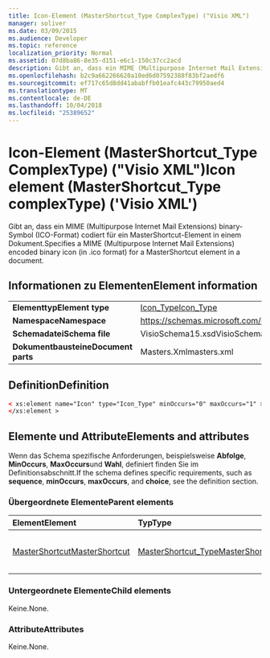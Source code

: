 ```yaml
---
title: Icon-Element (MasterShortcut_Type ComplexType) ("Visio XML")
manager: soliver
ms.date: 03/09/2015
ms.audience: Developer
ms.topic: reference
localization_priority: Normal
ms.assetid: 07d8ba86-8e35-d151-e6c1-150c37cc2acd
description: Gibt an, dass ein MIME (Multipurpose Internet Mail Extensions) binary-Symbol (ICO-Format) codiert für ein MasterShortcut-Element in einem Dokument.
ms.openlocfilehash: b2c9a662266620a10ed6d07592388f83bf2aedf6
ms.sourcegitcommit: ef717c65d8dd41ababffb01eafc443c79950aed4
ms.translationtype: MT
ms.contentlocale: de-DE
ms.lasthandoff: 10/04/2018
ms.locfileid: "25389652"
---
```

# <a name="icon-element-mastershortcuttype-complextype-visio-xml"></a><span data-ttu-id="d168b-103">Icon-Element (MasterShortcut_Type ComplexType) ("Visio XML")</span><span class="sxs-lookup"><span data-stu-id="d168b-103">Icon element (MasterShortcut_Type complexType) ('Visio XML')</span></span>

<span data-ttu-id="d168b-104">Gibt an, dass ein MIME (Multipurpose Internet Mail Extensions) binary-Symbol (ICO-Format) codiert für ein MasterShortcut-Element in einem Dokument.</span><span class="sxs-lookup"><span data-stu-id="d168b-104">Specifies a MIME (Multipurpose Internet Mail Extensions) encoded binary icon (in .ico format) for a MasterShortcut element in a document.</span></span>
  
## <a name="element-information"></a><span data-ttu-id="d168b-105">Informationen zu Elementen</span><span class="sxs-lookup"><span data-stu-id="d168b-105">Element information</span></span>

|||
|:-----|:-----|
|<span data-ttu-id="d168b-106">**Elementtyp**</span><span class="sxs-lookup"><span data-stu-id="d168b-106">**Element type**</span></span> <br/> |[<span data-ttu-id="d168b-107">Icon_Type</span><span class="sxs-lookup"><span data-stu-id="d168b-107">Icon_Type</span></span>](icon_type-complextypevisio-xml.md) <br/> |
|<span data-ttu-id="d168b-108">**Namespace**</span><span class="sxs-lookup"><span data-stu-id="d168b-108">**Namespace**</span></span> <br/> |https://schemas.microsoft.com/office/visio/2012/main  <br/> |
|<span data-ttu-id="d168b-109">**Schemadatei**</span><span class="sxs-lookup"><span data-stu-id="d168b-109">**Schema file**</span></span> <br/> |<span data-ttu-id="d168b-110">VisioSchema15.xsd</span><span class="sxs-lookup"><span data-stu-id="d168b-110">VisioSchema15.xsd</span></span>  <br/> |
|<span data-ttu-id="d168b-111">**Dokumentbausteine**</span><span class="sxs-lookup"><span data-stu-id="d168b-111">**Document parts**</span></span> <br/> |<span data-ttu-id="d168b-112">Masters.Xml</span><span class="sxs-lookup"><span data-stu-id="d168b-112">masters.xml</span></span>  <br/> |
   
## <a name="definition"></a><span data-ttu-id="d168b-113">Definition</span><span class="sxs-lookup"><span data-stu-id="d168b-113">Definition</span></span>

```XML
< xs:element name="Icon" type="Icon_Type" minOccurs="0" maxOccurs="1" >
</xs:element >
```

## <a name="elements-and-attributes"></a><span data-ttu-id="d168b-114">Elemente und Attribute</span><span class="sxs-lookup"><span data-stu-id="d168b-114">Elements and attributes</span></span>

<span data-ttu-id="d168b-115">Wenn das Schema spezifische Anforderungen, beispielsweise **Abfolge**, **MinOccurs**, **MaxOccurs**und **Wahl**, definiert finden Sie im Definitionsabschnitt.</span><span class="sxs-lookup"><span data-stu-id="d168b-115">If the schema defines specific requirements, such as **sequence**, **minOccurs**, **maxOccurs**, and **choice**, see the definition section.</span></span> 
  
### <a name="parent-elements"></a><span data-ttu-id="d168b-116">Übergeordnete Elemente</span><span class="sxs-lookup"><span data-stu-id="d168b-116">Parent elements</span></span>

|<span data-ttu-id="d168b-117">**Element**</span><span class="sxs-lookup"><span data-stu-id="d168b-117">**Element**</span></span>|<span data-ttu-id="d168b-118">**Typ**</span><span class="sxs-lookup"><span data-stu-id="d168b-118">**Type**</span></span>|<span data-ttu-id="d168b-119">**Beschreibung**</span><span class="sxs-lookup"><span data-stu-id="d168b-119">**Description**</span></span>|
|:-----|:-----|:-----|
|[<span data-ttu-id="d168b-120">MasterShortcut</span><span class="sxs-lookup"><span data-stu-id="d168b-120">MasterShortcut</span></span>](mastershortcut-element-masters_type-complextypevisio-xml.md) <br/> |[<span data-ttu-id="d168b-121">MasterShortcut_Type</span><span class="sxs-lookup"><span data-stu-id="d168b-121">MasterShortcut_Type</span></span>](mastershortcut_type-complextypevisio-xml.md) <br/> |<span data-ttu-id="d168b-122">Gibt ein Format für nicht verwendete Master-Shape.</span><span class="sxs-lookup"><span data-stu-id="d168b-122">Specifies an unused master format.</span></span>  <br/> |
   
### <a name="child-elements"></a><span data-ttu-id="d168b-123">Untergeordnete Elemente</span><span class="sxs-lookup"><span data-stu-id="d168b-123">Child elements</span></span>

<span data-ttu-id="d168b-124">Keine.</span><span class="sxs-lookup"><span data-stu-id="d168b-124">None.</span></span>
  
### <a name="attributes"></a><span data-ttu-id="d168b-125">Attribute</span><span class="sxs-lookup"><span data-stu-id="d168b-125">Attributes</span></span>

<span data-ttu-id="d168b-126">Keine.</span><span class="sxs-lookup"><span data-stu-id="d168b-126">None.</span></span>
  

